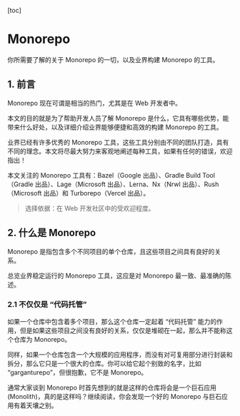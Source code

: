 [toc]

# Monorepo

你所需要了解的关于 Monorepo 的一切，以及业界构建 Monorepo 的工具。

## 1. 前言

Monorepo 现在可谓是相当的热门，尤其是在 Web 开发者中。

本文的目的就是为了帮助开发人员了解 Monorepo 是什么，它具有哪些优势，能带来什么好处，以及详细介绍业界能够便捷和高效的构建 Monorepo 的工具。

业界已经有许多优秀的 Monorepo 工具，这些工具分别由不同的团队打造，具有不同的理念。本文将尽最大努力来客观地阐述每种工具，如果有任何的错误，欢迎指出！

本文关注的 Monorepo 工具有：Bazel（Google 出品）、Gradle Build Tool（Gradle 出品）、Lage（Microsoft 出品）、Lerna、Nx（Nrwl 出品）、Rush（Microsoft 出品）和 Turborepo（Vercel 出品）。

> 选择依据：在 Web 开发社区中的受欢迎程度。

## 2. 什么是 Monorepo

Monorepo 是指包含多个不同项目的单个仓库，且这些项目之间具有良好的关系。

总览业界稳定运行的 Monorepo 工具，这应是对 Monorepo 最一致、最准确的陈述。

### 2.1 不仅仅是 “代码托管”

如果一个仓库中包含着多个项目，那么这个仓库一定起着 “代码托管” 能力的作用，但是如果这些项目之间没有良好的关系，仅仅是堆砌在一起，那么并不能称这个仓库为 Monorepo。

同样，如果一个仓库包含一个大规模的应用程序，而没有对可复用部分进行封装和拆分，那么它只是一个很大的仓库。你可以给它起个别致的名字，比如 “garganturepo”，但很抱歉，它不是 Monorepo。

通常大家谈到 Monorepo 时首先想到的就是这样的仓库将会是一个巨石应用 (Monolith)，真的是这样吗？继续阅读，你会发现一个好的 Monorepo 与巨石应用有着天壤之别。











































